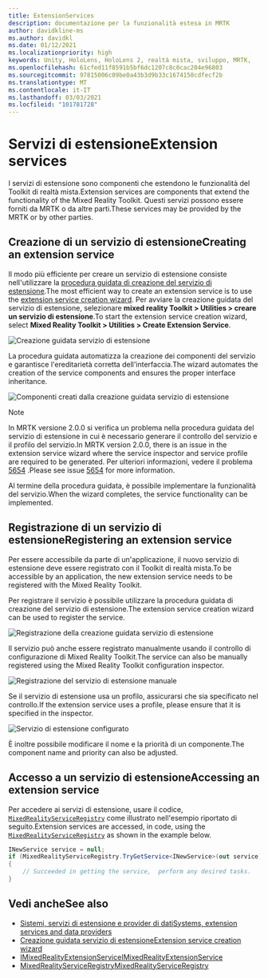 ```yaml
---
title: ExtensionServices
description: documentazione per la funzionalità estesa in MRTK
author: davidkline-ms
ms.author: davidkl
ms.date: 01/12/2021
ms.localizationpriority: high
keywords: Unity, HoloLens, HoloLens 2, realtà mista, sviluppo, MRTK,
ms.openlocfilehash: 61cfed11f8591b5bf6dc1207c8c0cac204e96803
ms.sourcegitcommit: 97815006c09be0a43b3d9b33c1674150cdfecf2b
ms.translationtype: MT
ms.contentlocale: it-IT
ms.lasthandoff: 03/03/2021
ms.locfileid: "101781728"
---
```

# <a name="extension-services"></a><span data-ttu-id="8319b-104">Servizi di estensione</span><span class="sxs-lookup"><span data-stu-id="8319b-104">Extension services</span></span>

<span data-ttu-id="8319b-105">I servizi di estensione sono componenti che estendono le funzionalità del Toolkit di realtà mista.</span><span class="sxs-lookup"><span data-stu-id="8319b-105">Extension services are components that extend the functionality of the Mixed Reality Toolkit.</span></span> <span data-ttu-id="8319b-106">Questi servizi possono essere forniti da MRTK o da altre parti.</span><span class="sxs-lookup"><span data-stu-id="8319b-106">These services may be provided by the MRTK or by other parties.</span></span>

## <a name="creating-an-extension-service"></a><span data-ttu-id="8319b-107">Creazione di un servizio di estensione</span><span class="sxs-lookup"><span data-stu-id="8319b-107">Creating an extension service</span></span>

<span data-ttu-id="8319b-108">Il modo più efficiente per creare un servizio di estensione consiste nell'utilizzare la [procedura guidata di creazione del servizio di estensione](../tools/extension-service-creation-wizard.md).</span><span class="sxs-lookup"><span data-stu-id="8319b-108">The most efficient way to create an extension service is to use the [extension service creation wizard](../tools/extension-service-creation-wizard.md).</span></span>
<span data-ttu-id="8319b-109">Per avviare la creazione guidata del servizio di estensione, selezionare **mixed reality Toolkit > Utilities > creare un servizio di estensione**.</span><span class="sxs-lookup"><span data-stu-id="8319b-109">To start the extension service creation wizard, select **Mixed Reality Toolkit > Utilities > Create Extension Service**.</span></span>

![Creazione guidata servizio di estensione](../images/extension-wizard/ExtensionServiceCreationWizard.png)

<span data-ttu-id="8319b-111">La procedura guidata automatizza la creazione dei componenti del servizio e garantisce l'ereditarietà corretta dell'interfaccia.</span><span class="sxs-lookup"><span data-stu-id="8319b-111">The wizard automates the creation of the service components and ensures the proper interface inheritance.</span></span>

![Componenti creati dalla creazione guidata servizio di estensione](../images/extension-wizard/ExtensionServiceComponents.png)

> [!Note]
> <span data-ttu-id="8319b-113">In MRTK versione 2.0.0 si verifica un problema nella procedura guidata del servizio di estensione in cui è necessario generare il controllo del servizio e il profilo del servizio.</span><span class="sxs-lookup"><span data-stu-id="8319b-113">In MRTK version 2.0.0, there is an issue in the extension service wizard where the service inspector and service profile are required to be generated.</span></span> <span data-ttu-id="8319b-114">Per ulteriori informazioni, vedere il problema [5654](https://github.com/microsoft/MixedRealityToolkit-Unity/issues/5654) .</span><span class="sxs-lookup"><span data-stu-id="8319b-114">Please see issue [5654](https://github.com/microsoft/MixedRealityToolkit-Unity/issues/5654) for more information.</span></span>

<span data-ttu-id="8319b-115">Al termine della procedura guidata, è possibile implementare la funzionalità del servizio.</span><span class="sxs-lookup"><span data-stu-id="8319b-115">When the wizard completes, the service functionality can be implemented.</span></span>

## <a name="registering-an-extension-service"></a><span data-ttu-id="8319b-116">Registrazione di un servizio di estensione</span><span class="sxs-lookup"><span data-stu-id="8319b-116">Registering an extension service</span></span>

<span data-ttu-id="8319b-117">Per essere accessibile da parte di un'applicazione, il nuovo servizio di estensione deve essere registrato con il Toolkit di realtà mista.</span><span class="sxs-lookup"><span data-stu-id="8319b-117">To be accessible by an application, the new extension service needs to be registered with the Mixed Reality Toolkit.</span></span>

<span data-ttu-id="8319b-118">Per registrare il servizio è possibile utilizzare la procedura guidata di creazione del servizio di estensione.</span><span class="sxs-lookup"><span data-stu-id="8319b-118">The extension service creation wizard can be used to register the service.</span></span>

![Registrazione della creazione guidata servizio di estensione](../images/extension-wizard/ExtensionServiceWizardRegister.png)

<span data-ttu-id="8319b-120">Il servizio può anche essere registrato manualmente usando il controllo di configurazione di Mixed Reality Toolkit.</span><span class="sxs-lookup"><span data-stu-id="8319b-120">The service can also be manually registered using the Mixed Reality Toolkit configuration inspector.</span></span>

![Registrazione del servizio di estensione manuale](../images/profiles/RegisterExtensionService.png)

<span data-ttu-id="8319b-122">Se il servizio di estensione usa un profilo, assicurarsi che sia specificato nel controllo.</span><span class="sxs-lookup"><span data-stu-id="8319b-122">If the extension service uses a profile, please ensure that it is specified in the inspector.</span></span>

![Servizio di estensione configurato](../images/profiles/ConfiguredExtensionService.png)

<span data-ttu-id="8319b-124">È inoltre possibile modificare il nome e la priorità di un componente.</span><span class="sxs-lookup"><span data-stu-id="8319b-124">The component name and priority can also be adjusted.</span></span>

## <a name="accessing-an-extension-service"></a><span data-ttu-id="8319b-125">Accesso a un servizio di estensione</span><span class="sxs-lookup"><span data-stu-id="8319b-125">Accessing an extension service</span></span>

<span data-ttu-id="8319b-126">Per accedere ai servizi di estensione, usare il codice, [`MixedRealityServiceRegistry`](xref:Microsoft.MixedReality.Toolkit.MixedRealityServiceRegistry) come illustrato nell'esempio riportato di seguito.</span><span class="sxs-lookup"><span data-stu-id="8319b-126">Extension services are accessed, in code, using the [`MixedRealityServiceRegistry`](xref:Microsoft.MixedReality.Toolkit.MixedRealityServiceRegistry) as shown in the example below.</span></span>

```c#
INewService service = null;
if (MixedRealityServiceRegistry.TryGetService<INewService>(out service))
{
    // Succeeded in getting the service,  perform any desired tasks.
}
```

## <a name="see-also"></a><span data-ttu-id="8319b-127">Vedi anche</span><span class="sxs-lookup"><span data-stu-id="8319b-127">See also</span></span>

- [<span data-ttu-id="8319b-128">Sistemi, servizi di estensione e provider di dati</span><span class="sxs-lookup"><span data-stu-id="8319b-128">Systems, extension services and data providers</span></span>](../../architecture/systems-extensions-providers.md)
- [<span data-ttu-id="8319b-129">Creazione guidata servizio di estensione</span><span class="sxs-lookup"><span data-stu-id="8319b-129">Extension service creation wizard</span></span>](../tools/extension-service-creation-wizard.md)
- [<span data-ttu-id="8319b-130">IMixedRealityExtensionService</span><span class="sxs-lookup"><span data-stu-id="8319b-130">IMixedRealityExtensionService</span></span>](xref:Microsoft.MixedReality.Toolkit.IMixedRealityExtensionService)
- [<span data-ttu-id="8319b-131">MixedRealityServiceRegistry</span><span class="sxs-lookup"><span data-stu-id="8319b-131">MixedRealityServiceRegistry</span></span>](xref:Microsoft.MixedReality.Toolkit.MixedRealityServiceRegistry)
